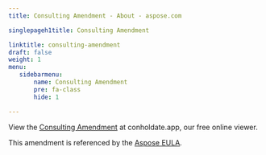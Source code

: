 ```yaml
---
title: Consulting Amendment - About - aspose.com

singlepageh1title: Consulting Amendment

linktitle: consulting-amendment
draft: false
weight: 1
menu:
   sidebarmenu: 
       name: Consulting Amendment
       pre: fa-class
       hide: 1 

---
```



<div class="box1">
<p>View the <a href="https://products.conholdate.app/viewer/view/YerUXqAqmzf4w9PaP/aspose_consulting-amendment_2021-01-19.pdf?preview=true.pdf">Consulting Amendment</a> at conholdate.app, our free online viewer.</p>
<p>This amendment is referenced by the <a href="/legal/eula" target="_blank" rel="noopener noreferrer">Aspose EULA</a>.</p>
</div>
